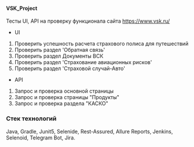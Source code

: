 #### VSK_Project

Тесты UI, API на проверку функционала сайта https://www.vsk.ru/
* UI
1. Проверить успешность расчета страхового полиса для путешествий
2. Проверить раздел 'Обратная связь' 
3. Проверить раздел Документы ВСК
4. Проверить раздел 'Страхование авиационных рисков'
5. Проверить раздел 'Страховой случай-Авто' 

* API
1. Запрос и проверка основной страницы
2. Запрос и проверка страницы "Продукты"
3. Запрос и проверка раздела "КАСКО"

### Стек технологий
Java, Gradle, Junit5, Selenide, Rest-Assured, Allure Reports, Jenkins, Selenoid, Telegram Bot, Jira.



